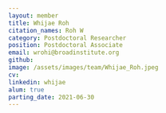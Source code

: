 ```yaml
---
layout: member
title: Whijae Roh
citation_names: Roh W
category: Postdoctoral Researcher
position: Postdoctoral Associate
email: wrohi@broadinstitute.org
github: 
image: /assets/images/team/Whijae_Roh.jpeg
cv:
linkedin: whijae
alum: true
parting_date: 2021-06-30
---
```


